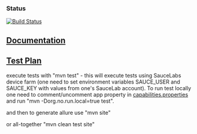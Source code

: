 ### Status
[![Build Status](https://travis-ci.org/astrashevskiy/MobileQA.png)](https://travis-ci.org/astrashevskiy/MobileQA)

## [Documentation](https://astrashevskiy.github.io/MobileQA/)

## [Test Plan](TestPlan.md)


execute tests with
"mvn test" - this will execute tests using SauceLabs device farm (one need to set environment variables SAUCE_USER and SAUCE_KEY with values from one's SauceLab account). To run test locally one need to comment/uncomment app property in [capabilities.properties](src/test/resources/capabilities.properties) and run "mvn -Dorg.no.run.local=true test".

and then to generate allure use
"mvn site"

or all-together
"mvn clean test site"
